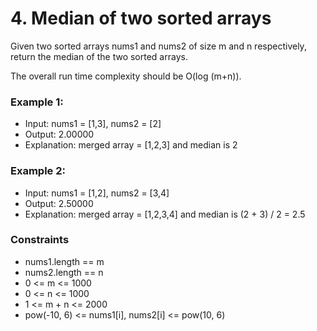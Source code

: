 # 4. Median of two sorted arrays

Given two sorted arrays nums1 and nums2 of size m and n respectively, return the median of the two sorted arrays.

The overall run time complexity should be O(log (m+n)).

### Example 1:

* Input: nums1 = [1,3], nums2 = [2]
* Output: 2.00000
* Explanation: merged array = [1,2,3] and median is 2


### Example 2:

* Input: nums1 = [1,2], nums2 = [3,4]
* Output: 2.50000
* Explanation: merged array = [1,2,3,4] and median is (2 + 3) / 2 = 2.5


### Constraints

* nums1.length == m
* nums2.length == n
* 0 <= m <= 1000
* 0 <= n <= 1000
* 1 <= m + n <= 2000
* pow(-10, 6) <= nums1[i], nums2[i] <= pow(10, 6)
